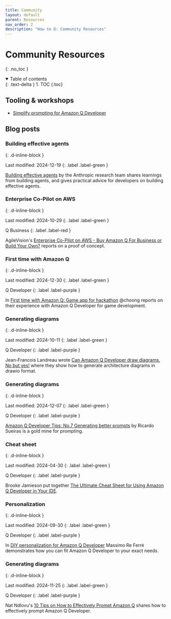 ```yaml
---
title: Community
layout: default
parent: Resources
nav_order: 2
description: "How to Q: Community Resources"
---
```


# Community Resources
{: .no_toc }

<details open markdown="block">
  <summary>
    Table of contents
  </summary>
  {: .text-delta }
1. TOC
{:toc}
</details>

## Tooling & workshops

- [Simplify prompting for Amazon Q Developer](https://www.promptz.dev/)

## Blog posts

### Building effective agents
{: .d-inline-block }

Last modified: 2024-12-19
{: .label .label-green }

[Building effective agents](https://www.anthropic.com/research/building-effective-agents)
by the Anthropic research team shares learnings from building agents, and
gives practical advice for developers on building effective agents.

### Enterprise Co-Pilot on AWS
{: .d-inline-block }

Last modified: 2024-10-29
{: .label .label-green }

Q Business
{: .label .label-red }

AgileVision's [Enterprise Co-Pilot on AWS - Buy Amazon Q For Business or Build Your Own?](https://agilevision.io/blog/enterprise-co-pilot-on-aws-buy-amazon-q-for-business-or-build-your-own/) reports on a proof of concept.

### First time with Amazon Q
{: .d-inline-block }

Last modified: 2024-12-30
{: .label .label-green }

Q Developer
{: .label .label-purple }

In [First time with Amazon Q: Game app for hackathon](https://community.aws/content/2qvCsAVUoyD4awdLEv8KeMIDAqr/first-time-with-amazon-q-game-app-for-hackathon)
@choong reports on their experience with Amazon Q Developer for game development.

### Generating diagrams
{: .d-inline-block }

Last modified: 2024-10-11
{: .label .label-green }

Q Developer
{: .label .label-purple }

Jean-Francois Landreau wrote [Can Amazon Q Developer draw diagrams. No but yes!](https://community.aws/content/2nHdJM5CsZFElsGarZGVF9k45mp/can-amazon-q-developer-drawn-diagram-no-but-yes) where they show how to generate architecture diagrams in
drawio format.

### Generating diagrams
{: .d-inline-block }

Last modified: 2024-12-07
{: .label .label-green }

Q Developer
{: .label .label-purple }

[Amazon Q Developer Tips: No.7 Generating better prompts](https://community.aws/content/2ptGK7gERvVEyV1n18aRjEmUWNi/amazon-q-developer-tips-no-7-generating-better-prompts)
by Ricardo Sueiras is a gold mine for prompting.

### Cheat sheet
{: .d-inline-block }

Last modified: 2024-04-30
{: .label .label-green }

Q Developer
{: .label .label-purple }

Brooke Jamieson put together [The Ultimate Cheat Sheet for Using Amazon Q Developer in Your IDE](https://community.aws/content/2eYoqeFRqaVnk900emsknDfzhfW/the-ultimate-cheat-sheet-for-using-amazon-q-developer-in-your-ide?lang=en).

### Personalization
{: .d-inline-block }

Last modified: 2024-09-30
{: .label .label-green }

Q Developer
{: .label .label-purple }

In [DIY personalization for Amazon Q Developer](https://it20.info/2024/10/diy-personalization-for-amazon-q-developer/)
Massimo Re Ferrè demonstrates how you can fit Amazon Q Developer to your exact
needs.

### Generating diagrams
{: .d-inline-block }

Last modified: 2024-11-25
{: .label .label-green }

Q Developer
{: .label .label-purple }

Nat Ndlovu's [10 Tips on How to Effectively Prompt Amazon Q](https://dev.to/nat_ndlovu/10-tips-on-how-to-effectively-prompt-amazon-q-50k2)
shares how to effectively prompt Amazon Q Developer.

